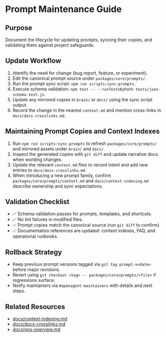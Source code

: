 # Prompt Maintenance Guide

## Purpose

Document the lifecycle for updating prompts, syncing their copies, and validating them against project safeguards.

## Update Workflow

1. Identify the need for change (bug report, feature, or experiment).
2. Edit the canonical prompt source under `packages/core/prompts/`.
3. Run the prompt sync script: `npm run scripts:sync-prompts`.
4. Execute schema validation: `npm test -- --runTestsByPath tests/json-schema.test.js`.
5. Update any mirrored copies in `brain/` or `docs/` using the sync script output.
6. Record the change in the nearest `context.md` and mention cross-links in `docs/docs-crosslinks.md`.

## Maintaining Prompt Copies and Context Indexes

1. Run `npm run scripts:sync-prompts` to refresh `packages/core/prompts/` and mirrored assets under `brain/` and `docs/`.
2. Inspect the generated copies with `git diff` and update narrative docs when wording changes.
3. Update the relevant `context.md` files to record intent and add new entries to `docs/docs-crosslinks.md`.
4. When introducing a new prompt family, confirm `packages/core/prompts/context.md` and `docs/context-indexing.md` describe ownership and sync expectations.

## Validation Checklist

- ✅ Schema validation passes for prompts, templates, and shortcuts.
- ✅ No lint failures in modified files.
- ✅ Prompt copies match the canonical source (run `git diff` to confirm).
- ✅ Documentation references are updated: context indexes, FAQ, and operational runbooks.

## Rollback Strategy

- Keep previous prompt versions tagged via `git tag prompt-v<date>` before major revisions.
- Revert using `git checkout <tag> -- packages/core/prompts/<file>` if regressions surface.
- Notify maintainers via `#openagent-maintainers` with details and next steps.

## Related Resources

- [docs/context-indexing.md](./context-indexing.md)
- [docs/docs-crosslinks.md](./docs-crosslinks.md)
- [docs/ops-overview.md](./ops-overview.md)
